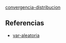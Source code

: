 [convergencia-distribucion](pdf/convergencia-distribucion.pdf)

## Referencias
- [var-aleatoria](./var-aleatoria.md)
